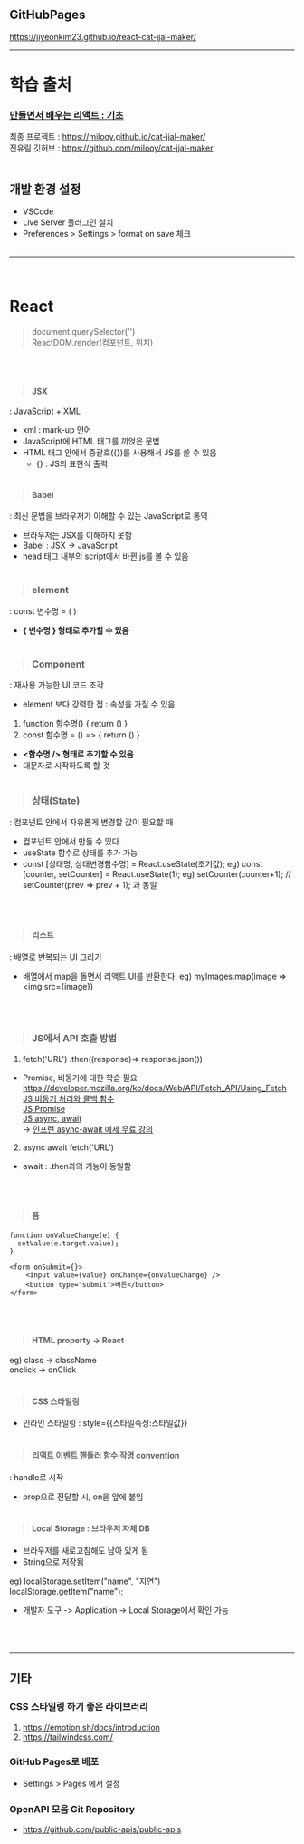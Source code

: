 ## GitHubPages

https://jiyeonkim23.github.io/react-cat-jjal-maker/

---

# 학습 출처

### [만들면서 배우는 리액트 : 기초 ](https://www.inflearn.com/course/%EB%A7%8C%EB%93%A4%EB%A9%B4%EC%84%9C-%EB%B0%B0%EC%9A%B0%EB%8A%94-%EB%A6%AC%EC%95%A1%ED%8A%B8-%EA%B8%B0%EC%B4%88/dashboard)

최종 프로젝트 : https://milooy.github.io/cat-jjal-maker/  
진유림 깃허브 : https://github.com/milooy/cat-jjal-maker
<br /><br />

## 개발 환경 설정

- VSCode
- Live Server 플러그인 설치
- Preferences > Settings > format on save 체크
  <br /><br />

---

<br />

# React

> document.querySelector('')  
> ReactDOM.render(컴포넌트, 위치)

<br/><br/>

> #### JSX

: JavaScript + XML

- xml : mark-up 언어
- JavaScript에 HTML 태그를 끼얹은 문법
- HTML 태그 안에서 중괄호({})를 사용해서 JS를 쓸 수 있음
  - {} : JS의 표현식 출력
    <br/><br/>

> #### Babel

: 최신 문법을 브라우저가 이해할 수 있는 JavaScript로 통역

- 브라우저는 JSX를 이해하지 못함
- Babel : JSX -> JavaScript
- head 태그 내부의 script에서 바뀐 js를 볼 수 있음
  <br/><br/>

> ### element

: const 변수명 = ( )

- **{ 변수명 } 형태로 추가할 수 있음**
  <br/><br/>

> ### Component

: 재사용 가능한 UI 코드 조각

- element 보다 강력한 점 : 속성을 가질 수 있음

1. function 함수명() { return () }
2. const 함수명 = () => { return () }

- **<함수명 /> 형태로 추가할 수 있음**
- 대문자로 시작하도록 할 것
  <br/><br/>

> ### 상태(State)

: 컴포넌트 안에서 자유롭게 변경할 값이 필요할 때

- 컴포넌트 안에서 만들 수 있다.
- useState 함수로 상태를 추가 가능
- const [상태명, 상태변경함수명] = React.useState(초기값);
  eg) const [counter, setCounter] = React.useState(1);
  eg) setCounter(counter+1); // setCounter(prev => prev + 1); 과 동일

<br/><br/>

> #### 리스트

: 배열로 반복되는 UI 그리기

- 배열에서 map을 돌면서 리액트 UI를 반환한다.
  eg) myImages.map(image => <img src={image}</img>)

<br/><br/>

> ### JS에서 API 호출 방법
1. fetch('URL')
.then((response)=> response.json())

+ Promise, 비동기에 대한 학습 필요
https://developer.mozilla.org/ko/docs/Web/API/Fetch_API/Using_Fetch  
[JS 비동기 처리와 콜백 함수](https://joshua1988.github.io/web-development/javascript/javascript-asynchronous-operation/)  
[JS Promise](https://joshua1988.github.io/web-development/javascript/promise-for-beginners/)  
[JS async, await](https://joshua1988.github.io/web-development/javascript/js-async-await/)  
-> [인프런 async-await 예제 무료 강의](https://www.inflearn.com/course/vue-js/lecture/17061)  
  

2. async await fetch('URL')
- await : .then과의 기능이 동일함

<br/><br/>

> #### 폼

```
function onValueChange(e) {
  setValue(e.target.value);
}

<form onSubmit={}>
	<input value={value} onChange={onValueChange} />
	<button type="submit">버튼</button>
</form>
```

<br/><br/>

> #### HTML property -> React

eg) class -> className  
onclick -> onClick
<br/><br/>

> #### CSS 스타일링

- 인라인 스타일링 : style={{스타일속성:스타일값}}
  <br/><br/>

> #### 리액트 이벤트 핸들러 함수 작명 convention

: handle로 시작

- prop으로 전달할 시, on을 앞에 붙임
  <br/><br/>

> #### Local Storage : 브라우저 자체 DB

- 브라우저를 새로고침해도 남아 있게 됨
- String으로 저장됨

eg) localStorage.setItem("name", "지연")  
localStorage.getItem("name");

- 개발자 도구 -> Application -> Local Storage에서 확인 가능  
  <br/><br/><br/>

---

## 기타

### CSS 스타일링 하기 좋은 라이브러리

1. https://emotion.sh/docs/introduction
2. https://tailwindcss.com/

### GitHub Pages로 배포

- Settings > Pages 에서 설정
   
### OpenAPI 모음 Git Repository
- https://github.com/public-apis/public-apis

<br/><br/><br/>
